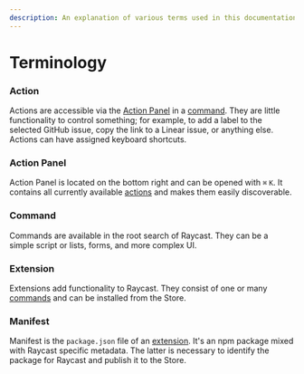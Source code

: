 ```yaml
---
description: An explanation of various terms used in this documentation.
---
```


# Terminology

### Action

Actions are accessible via the [Action Panel](terminology.md#action-panel) in a [command](terminology.md#command). They are little functionality to control something; for example, to add a label to the selected GitHub issue, copy the link to a Linear issue, or anything else. Actions can have assigned keyboard shortcuts.

### Action Panel

Action Panel is located on the bottom right and can be opened with `⌘` `K`. It contains all currently available [actions](terminology.md#action) and makes them easily discoverable.

### Command

Commands are available in the root search of Raycast. They can be a simple script or lists, forms, and more complex UI.

### Extension

Extensions add functionality to Raycast. They consist of one or many [commands](terminology.md#command) and can be installed from the Store.

### Manifest

Manifest is the `package.json` file of an [extension](terminology.md#extension). It's an npm package mixed with Raycast specific metadata. The latter is necessary to identify the package for Raycast and publish it to the Store.
